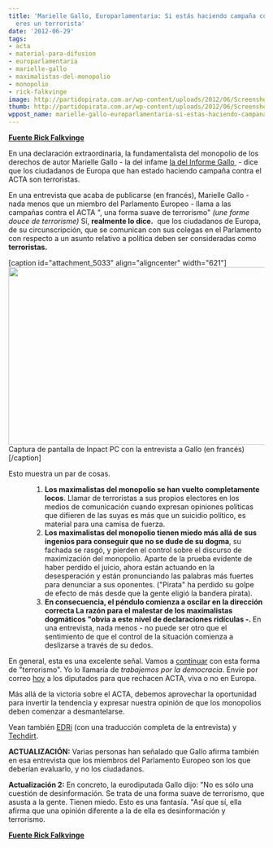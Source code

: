 ```yaml
---
title: 'Marielle Gallo, Europarlamentaria: Si estás haciendo campaña contra el ACTA
  eres un terrorista'
date: '2012-06-29'
tags:
- acta
- material-para-difusion
- europarlamentaria
- marielle-gallo
- maximalistas-del-monopolio
- monopolio
- rick-falkvinge
image: http://partidopirata.com.ar/wp-content/uploads/2012/06/Screenshot_2012-06-26-13-49-38-621x349.png
thumb: http://partidopirata.com.ar/wp-content/uploads/2012/06/Screenshot_2012-06-26-13-49-38-621x349-150x150.png
wppost_name: marielle-gallo-europarlamentaria-si-estas-haciendo-campana-contra-el-acta-eres-un-terrorista
---
```


<strong><a href="http://falkvinge.net/2012/06/26/marielle-gallo-if-youre-campaigning-against-acta-youre-a-terrorist/" target="_blank">Fuente Rick Falkvinge</a></strong>

En una declaración extraordinaria, la fundamentalista del monopolio de los derechos de autor Marielle Gallo - la del infame <a href="http://www.techdirt.com/articles/20100922/04264411110/european-parliament-approves-gallo-report-opens-the-door-to-more-bad-ip-laws-enforcement.shtml">la del Informe Gallo </a> - dice que los ciudadanos de Europa que han estado haciendo campaña contra el ACTA son terroristas.

En una entrevista que acaba de publicarse (en francés), Marielle Gallo - nada menos que un miembro del Parlamento Europeo - llama a las campañas contra el ACTA ", una forma suave de terrorismo" <em>(une forme douce de terrorisme)</em> Sí, <strong>realmente lo dice.</strong>  que los ciudadanos de Europa, de su circunscripción, que se comunican con sus colegas en el Parlamento con respecto a un asunto relativo a política deben ser consideradas como <strong>terroristas.</strong>

[caption id="attachment_5033" align="aligncenter" width="621"]<a href="http://partidopirata.com.ar/wp-content/uploads/2012/06/Screenshot_2012-06-26-13-49-38-621x349.png"><img class="size-full wp-image-5033" title="Screenshot_2012-06-26-13-49-38-621x349" src="http://partidopirata.com.ar/wp-content/uploads/2012/06/Screenshot_2012-06-26-13-49-38-621x349.png" alt="" width="621" height="349" /></a> Captura de pantalla de Inpact PC con la entrevista a Gallo (en francés)[/caption]

Esto muestra un par de cosas.
<ol>
<ol>
<ol>
	<li><strong></strong><strong>Los maximalistas del monopolio se han vuelto completamente locos</strong>. Llamar de terroristas a sus propios electores en los medios de comunicación cuando expresan opiniones políticas que difieren de las suyas es más que un suicidio político, es material para una camisa de fuerza.<strong></strong></li>
	<li><strong>Los maximalistas del monopolio tienen miedo más allá de sus ingenios para conseguir que no se dude de su dogma</strong>, su fachada se rasgó, y pierden el control sobre el discurso de maximización del monopolio. Aparte de la prueba evidente de haber perdido el juicio, ahora están actuando en la desesperación y están pronunciando las palabras más fuertes para denunciar a sus oponentes. ("Pirata" ha perdido su golpe de efecto de más desde que la gente eligió la bandera pirata).</li>
	<li><strong>En consecuencia, el péndulo comienza a oscilar en la dirección correcta La razón para el malestar de los maximalistas dogmáticos "obvia a este nivel de declaraciones ridículas -. </strong>En una entrevista, nada menos - no puede ser otro que el sentimiento de que el control de la situación comienza a deslizarse a través de su dedos.</li>
</ol>
</ol>
</ol>
En general, esta es una excelente señal. Vamos a <a href="http://falkvinge.net/2012/06/24/our-final-push-acta-vote-in-ten-days/">continuar</a> con esta forma de "terrorismo". Yo lo llamaría de <em>trabajemos por la democracia</em>. Envíe por correo <a href="http://falkvinge.net/2012/06/24/our-final-push-acta-vote-in-ten-days/">hoy</a> a los diputados para que rechacen ACTA, viva o no en Europa.

Más allá de la victoria sobre el ACTA, debemos aprovechar la oportunidad para invertir la tendencia y expresar nuestra opinión de que los monopolios deben comenzar a desmantelarse.

Vean también <a href="http://www.edri.org/acta_gallo">EDRi</a> (con una traducción completa de la entrevista) y <a href="http://www.techdirt.com/articles/20120626/09565719492/eu-parlamentarian-gallo-acta-dissent-soft-form-terrorism.shtml">Techdirt</a>.

<strong>ACTUALIZACIÓN:</strong> Varias personas han señalado que Gallo afirma también en esa entrevista que los miembros del Parlamento Europeo son los que deberían evaluarlo, y no los ciudadanos.

<strong>Actualización 2:</strong> En concreto, la eurodiputada Gallo dijo: "No es sólo una cuestión de desinformación. Se trata de una forma suave de terrorismo, que asusta a la gente. Tienen miedo. Esto es una fantasía. "Así que sí, ella afirma que una opinión diferente a la de ella es desinformación y  terrorismo.

<strong><a href="http://falkvinge.net/2012/06/26/marielle-gallo-if-youre-campaigning-against-acta-youre-a-terrorist/" target="_blank">Fuente Rick Falkvinge</a></strong>
